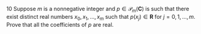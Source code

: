 10 Suppose $m$ is a nonnegative integer and $p \in \mathcal{P}_{m}(\mathbf{C})$ is such that there exist distinct real numbers $x_{0}, x_{1}, \ldots, x_{m}$ such that $p\left(x_{j}\right) \in \mathbf{R}$ for $j=0,1, \ldots, m$. Prove that all the coefficients of $p$ are real.

